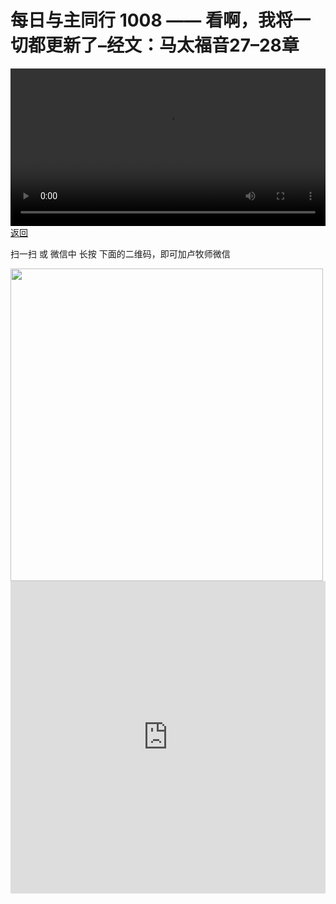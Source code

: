 # 每日与主同行 1008 —— 看啊，我将一切都更新了–经文：马太福音27–28章

<video width='100%' controls src='https://go2024.simai.life/api?redirect=https://r2.savefamily.net/@pastorpaulqiankunlu618/w16GCbhTS7k.mp4?metric=PastorLu%26keyword=webpage%26type=video%26bot=26%26to=webpage'></video>
<a href='../daily.html'> 返回 </a>
<p>扫一扫 或 微信中 长按 下面的二维码，即可加卢牧师微信</p>
<img src='https://r2.savefamily.net/OVagt1.JPG' width='500px' />



<iframe width="100%" height="500" src="https://www.youtube.com/embed/w16GCbhTS7k?si=zz5OCgHQvyW71w8c&amp;controls=0" title="YouTube video player" frameborder="0" allow="accelerometer; autoplay; clipboard-write; encrypted-media; gyroscope; picture-in-picture; web-share" referrerpolicy="strict-origin-when-cross-origin" allowfullscreen></iframe>